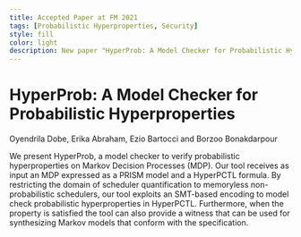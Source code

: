 ```yaml
---
title: Accepted Paper at FM 2021
tags: [Probabilistic Hyperproperties, Security] 
style: fill
color: light
description: New paper "HyperProb: A Model Checker for Probabilistic Hyperproperties" accepted to be presented at FM 2021: the 24th International Symposium of Formal Methods 
---
```


# HyperProb: A Model Checker for Probabilistic Hyperproperties
Oyendrila Dobe, Erika Abraham, Ezio Bartocci and Borzoo Bonakdarpour
 
We present HyperProb, a model checker to verify probabilistic hyperproperties on Markov Decision Processes (MDP). Our tool receives as input an MDP expressed as a PRISM model and a HyperPCTL formula. By restricting the domain of scheduler quantification to memoryless non-probabilistic schedulers, our tool exploits an SMT-based encoding to model check probabilistic hyperproperties in HyperPCTL. Furthermore, when the property is satisfied the tool can also provide a witness that can be used for synthesizing Markov models that conform with the specification.
